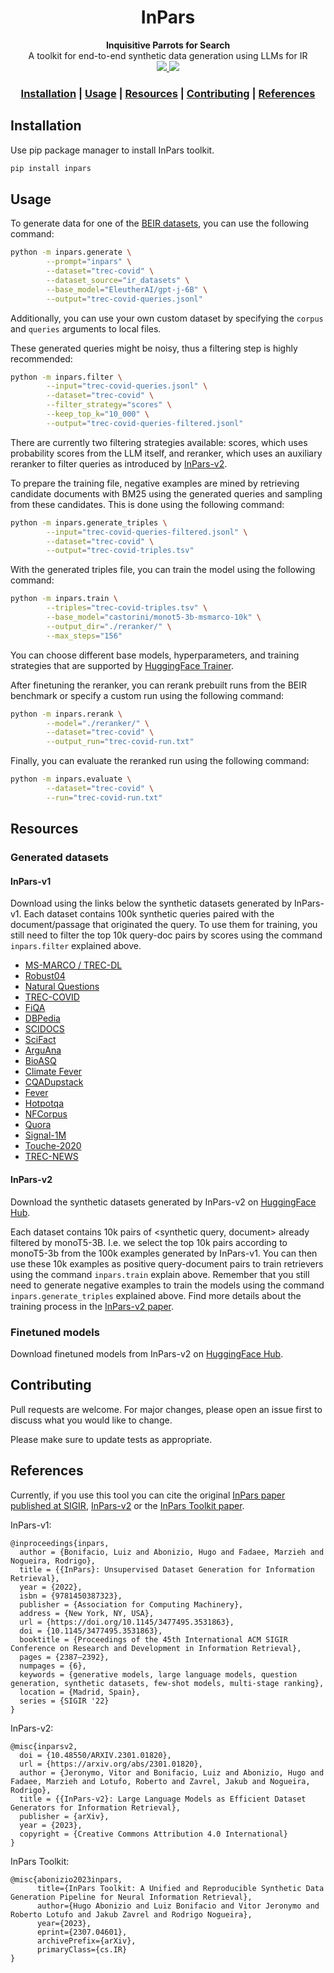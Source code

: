 <h1 align="center">InPars</h1>
<div align="center">
  <strong>Inquisitive Parrots for Search</strong>
</div>
<div align="center">
  A toolkit for end-to-end synthetic data generation using LLMs for IR
</div>
<div align="center">
	<a href="https://pypi.org/project/inpars/">
		<img src="https://img.shields.io/pypi/v/inpars?style=flat-square">
	</a>
	<a href="">
		<img src="https://img.shields.io/github/contributors/zetaalphavector/inpars?style=flat-square">
	</a>
</div>

<div align="center">
  <h3>
    <a href="#Installation">Installation</a>
    <span> | </span>
    <a href="#Usage">Usage</a>
    <span> | </span>
    <a href="#Resources">Resources</a>
    <span> | </span>
    <a href="#Contributing">Contributing</a>
    <span> | </span>
    <a href="#References">References</a>
  </h3>
</div>


## Installation

Use pip package manager to install InPars toolkit.

```bash
pip install inpars
```

## Usage

To generate data for one of the [BEIR datasets](https://github.com/beir-cellar/beir), you can use the following command:

```bash
python -m inpars.generate \
        --prompt="inpars" \
        --dataset="trec-covid" \
        --dataset_source="ir_datasets" \
        --base_model="EleutherAI/gpt-j-6B" \
        --output="trec-covid-queries.jsonl" 
```

Additionally, you can use your own custom dataset by specifying the `corpus` and `queries` arguments to local files.

These generated queries might be noisy, thus a filtering step is highly recommended:

```bash
python -m inpars.filter \
        --input="trec-covid-queries.jsonl" \
        --dataset="trec-covid" \
        --filter_strategy="scores" \
        --keep_top_k="10_000" \
        --output="trec-covid-queries-filtered.jsonl"
```

There are currently two filtering strategies available: scores, which uses probability scores from the LLM itself, and reranker, which uses an auxiliary reranker to filter queries as introduced by [InPars-v2](https://arxiv.org/abs/2301.01820).

To prepare the training file, negative examples are mined by retrieving candidate documents with BM25 using the generated queries and sampling from these candidates. This is done using the following command:

```bash
python -m inpars.generate_triples \
        --input="trec-covid-queries-filtered.jsonl" \
        --dataset="trec-covid" \
        --output="trec-covid-triples.tsv"
```

With the generated triples file, you can train the model using the following command:

```bash
python -m inpars.train \
        --triples="trec-covid-triples.tsv" \
        --base_model="castorini/monot5-3b-msmarco-10k" \
        --output_dir="./reranker/" \
        --max_steps="156"
```

You can choose different base models, hyperparameters, and training strategies that are supported by [HuggingFace Trainer](https://huggingface.co/docs/transformers/main_classes/trainer).

After finetuning the reranker, you can rerank prebuilt runs from the BEIR benchmark or specify a custom run using the following command:

```bash
python -m inpars.rerank \
        --model="./reranker/" \
        --dataset="trec-covid" \
        --output_run="trec-covid-run.txt"
```

Finally, you can evaluate the reranked run using the following command:

```bash
python -m inpars.evaluate \
        --dataset="trec-covid" \
        --run="trec-covid-run.txt"
```

## Resources

### Generated datasets

#### InPars-v1
Download using the links below the synthetic datasets generated by InPars-v1. Each dataset contains 100k synthetic queries paired with the document/passage that originated the query. To use them for training, you still need to filter the top 10k query-doc pairs by scores using the command `inpars.filter` explained above.

- [MS-MARCO / TREC-DL](https://zav-public.s3.amazonaws.com/inpars/msmarco_synthetic_queries_100k.jsonl)
- [Robust04](https://zav-public.s3.amazonaws.com/inpars/robust04_synthetic_queries_100k.jsonl)
- [Natural Questions](https://zav-public.s3.amazonaws.com/inpars/nq_synthetic_queries_100k.jsonl)
- [TREC-COVID](https://zav-public.s3.amazonaws.com/inpars/trec_covid_synthetic_queries_100k.jsonl)
- [FiQA](https://zav-public.s3.amazonaws.com/inpars/fiqa_synthetic_queries_100k.jsonl)
- [DBPedia](https://zav-public.s3.amazonaws.com/inpars/dbpedia_synthetic_queries_100k.jsonl)
- [SCIDOCS](https://zav-public.s3.amazonaws.com/inpars/scidocs_synthetic_queries_100k.jsonl)
- [SciFact](https://zav-public.s3.amazonaws.com/inpars/scifacts_synthetic_queries_100k.jsonl)
- [ArguAna](https://zav-public.s3.amazonaws.com/inpars/arguana_synthetic_queries_100k.jsonl)
- [BioASQ](https://zav-public.s3.amazonaws.com/inpars/bioasq_synthetic_queries_100k.jsonl)
- [Climate Fever](https://zav-public.s3.amazonaws.com/inpars/climate_fever_synthetic_queries_100k.jsonl)
- [CQADupstack](https://zav-public.s3.amazonaws.com/inpars/cqadupstack_synthetic_queries_100k.jsonl)
- [Fever](https://zav-public.s3.amazonaws.com/inpars/fever_synthetic_queries_100k.jsonl)
- [Hotpotqa](https://zav-public.s3.amazonaws.com/inpars/hotpotqa_synthetic_queries_100k.jsonl)
- [NFCorpus](https://zav-public.s3.amazonaws.com/inpars/nfcorpus_synthetic_queries_100k.jsonl)
- [Quora](https://zav-public.s3.amazonaws.com/inpars/quora_synthetic_queries_100k.jsonl)
- [Signal-1M](https://zav-public.s3.amazonaws.com/inpars/signal_synthetic_queries_100k.jsonl)
- [Touche-2020](https://zav-public.s3.amazonaws.com/inpars/touche_synthetic_queries_100k.jsonl)
- [TREC-NEWS](https://zav-public.s3.amazonaws.com/inpars/trec_news_synthetic_queries_100k.jsonl)

#### InPars-v2
Download the synthetic datasets generated by InPars-v2 on [HuggingFace Hub](https://huggingface.co/datasets/inpars/generated-data).

Each dataset contains 10k pairs of <synthetic query, document> already filtered by monoT5-3B. I.e. we select the top 10k pairs according to monoT5-3b from the 100k examples generated by InPars-v1. You can then use these 10k examples as positive query-document pairs to train retrievers using the command `inpars.train` explain above. Remember that you still need to generate negative examples to train the models using the command `inpars.generate_triples` explained above. Find more details about the training process in the [InPars-v2 paper](https://arxiv.org/pdf/2301.01820.pdf).


### Finetuned models

Download finetuned models from InPars-v2 on [HuggingFace Hub](https://huggingface.co/models?search=zeta-alpha-ai/monot5-3b-inpars-v2-).

## Contributing

Pull requests are welcome. For major changes, please open an issue first
to discuss what you would like to change.

Please make sure to update tests as appropriate.


## References

Currently, if you use this tool you can cite the original [InPars paper published at SIGIR](https://dl.acm.org/doi/10.1145/3477495.3531863), [InPars-v2](https://arxiv.org/abs/2301.01820) or the [InPars Toolkit paper](https://arxiv.org/pdf/2307.04601.pdf).

InPars-v1:
```
@inproceedings{inpars,
  author = {Bonifacio, Luiz and Abonizio, Hugo and Fadaee, Marzieh and Nogueira, Rodrigo},
  title = {{InPars}: Unsupervised Dataset Generation for Information Retrieval},
  year = {2022},
  isbn = {9781450387323},
  publisher = {Association for Computing Machinery},
  address = {New York, NY, USA},
  url = {https://doi.org/10.1145/3477495.3531863},
  doi = {10.1145/3477495.3531863},
  booktitle = {Proceedings of the 45th International ACM SIGIR Conference on Research and Development in Information Retrieval},
  pages = {2387–2392},
  numpages = {6},
  keywords = {generative models, large language models, question generation, synthetic datasets, few-shot models, multi-stage ranking},
  location = {Madrid, Spain},
  series = {SIGIR '22}
}
```

InPars-v2:
```
@misc{inparsv2,
  doi = {10.48550/ARXIV.2301.01820},
  url = {https://arxiv.org/abs/2301.01820},
  author = {Jeronymo, Vitor and Bonifacio, Luiz and Abonizio, Hugo and Fadaee, Marzieh and Lotufo, Roberto and Zavrel, Jakub and Nogueira, Rodrigo},
  title = {{InPars-v2}: Large Language Models as Efficient Dataset Generators for Information Retrieval},
  publisher = {arXiv},
  year = {2023},
  copyright = {Creative Commons Attribution 4.0 International}
}
```

InPars Toolkit:
```
@misc{abonizio2023inpars,
      title={InPars Toolkit: A Unified and Reproducible Synthetic Data Generation Pipeline for Neural Information Retrieval}, 
      author={Hugo Abonizio and Luiz Bonifacio and Vitor Jeronymo and Roberto Lotufo and Jakub Zavrel and Rodrigo Nogueira},
      year={2023},
      eprint={2307.04601},
      archivePrefix={arXiv},
      primaryClass={cs.IR}
}
```
